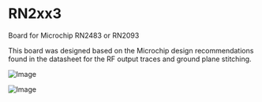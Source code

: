 # RN2xx3

Board for Microchip RN2483 or RN2093

This board was designed based on the Microchip design recommendations found in the datasheet for the RF output traces and ground plane stitching.

![Image](https://github.com/dcelectr/RN2xx3/blob/master/RN2XX3_FRONT.png)


![Image](https://github.com/dcelectr/RN2xx3/blob/master/RN2XX3_BACK.png)

